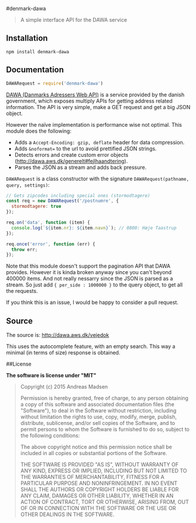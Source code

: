 #denmark-dawa

> A simple interface API for the DAWA service

## Installation

```sheel
npm install denmark-dawa
```

## Documentation

```javascript
DAWARequest = require('denmark-dawa')
```

[DAWA (Danmarks Adressers Web API)](http://dawa.aws.dk/) is a service provided
by the danish government, which exposes multiply APIs for getting address
related information. The API is very simple, make a GET request and get a
big JSON object.

However the naïve implementation is performance wise not optimal. This module does the following:

* Adds a `Accept-Encoding: gzip, deflate` header for data compression.
* Adds `&noformat=` to the url to avoid prettified JSON strings.
* Detects errors and create custom error objects (http://dawa.aws.dk/generelt#fejlhaandtering).
* Parses the JSON as a stream and adds back pressure.

`DAWARequest` is a class constructor with the signature `DAWARequest(pathname, query, settings)`:

```javascript
// Gets zipcodes including special ones (stormodtagere)
const req = new DAWARequest('/postnumre', {
  stormodtagere: true
});

req.on('data', function (item) {
  console.log(`${item.nr}: ${item.navn}`); // 0800: Høje Taastrup
});

req.once('error', function (err) {
  throw err;
});
```

Note that this module doesn't support the pagination API that DAWA provides.
However it is kinda broken anyway since you can't beyond 400000 items. And
not really nessarry since the JSON is parsed as a stream. So just add
`{ per_side : 1000000 }` to the query object, to get all the requests.

If you think this is an issue, I would be happy to consider a pull request.

## Source

The source is: http://dawa.aws.dk/vejedok

This uses the autocomplete feature, with an empty search. This way a
minimal (in terms of size) response is obtained.

##License

**The software is license under "MIT"**

> Copyright (c) 2015 Andreas Madsen
>
> Permission is hereby granted, free of charge, to any person obtaining a copy
> of this software and associated documentation files (the "Software"), to deal
> in the Software without restriction, including without limitation the rights
> to use, copy, modify, merge, publish, distribute, sublicense, and/or sell
> copies of the Software, and to permit persons to whom the Software is
> furnished to do so, subject to the following conditions:
>
> The above copyright notice and this permission notice shall be included in
> all copies or substantial portions of the Software.
>
> THE SOFTWARE IS PROVIDED "AS IS", WITHOUT WARRANTY OF ANY KIND, EXPRESS OR
> IMPLIED, INCLUDING BUT NOT LIMITED TO THE WARRANTIES OF MERCHANTABILITY,
> FITNESS FOR A PARTICULAR PURPOSE AND NONINFRINGEMENT. IN NO EVENT SHALL THE
> AUTHORS OR COPYRIGHT HOLDERS BE LIABLE FOR ANY CLAIM, DAMAGES OR OTHER
> LIABILITY, WHETHER IN AN ACTION OF CONTRACT, TORT OR OTHERWISE, ARISING FROM,
> OUT OF OR IN CONNECTION WITH THE SOFTWARE OR THE USE OR OTHER DEALINGS IN
> THE SOFTWARE.
